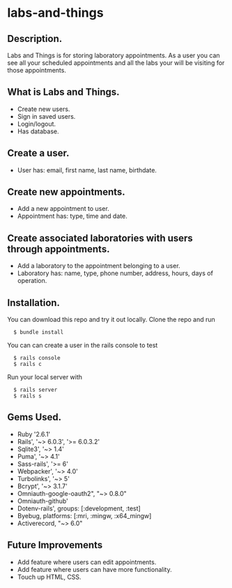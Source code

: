 # labs-and-things

## Description.

Labs and Things is for storing laboratory appointments.  As a user you can see all your scheduled appointments and all the labs your will be visiting for those appointments.


## What is Labs and Things.
  * Create new users.
  * Sign in saved users.
  * Login/logout.
  * Has database.

## Create a user.
  * User has: email, first name, last name, birthdate.

## Create new appointments.
  * Add a new appointment to user.
  * Appointment has: type, time and date.

## Create associated laboratories with users through appointments.
  * Add a laboratory to the appointment belonging to a user.
  * Laboratory has: name, type, phone number, address, hours, days of operation.

## Installation.
  You can download this repo and try it out locally. Clone the repo and run

      $ bundle install

You can can create a user in the rails console to test

      $ rails console
      $ rails c

Run your local server with 

      $ rails server
      $ rails s


## Gems Used.
  * Ruby '2.6.1'
  * Rails', '~> 6.0.3', '>= 6.0.3.2'
  * Sqlite3', '~> 1.4'
  * Puma', '~> 4.1'
  * Sass-rails', '>= 6'
  * Webpacker', '~> 4.0'
  * Turbolinks', '~> 5'
  * Bcrypt', '~> 3.1.7'
  * Omniauth-google-oauth2", "~> 0.8.0"
  * Omniauth-github'
  * Dotenv-rails', groups: [:development, :test]
  * Byebug, platforms: [:mri, :mingw, :x64_mingw]
  * Activerecord, "~> 6.0"

 ## Future Improvements
  * Add feature where users can edit appointments.
  * Add feature where users can have more functionality.
  * Touch up HTML, CSS.
